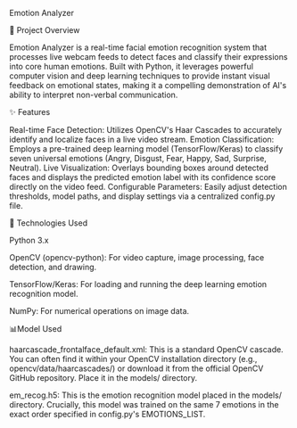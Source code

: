 Emotion Analyzer


🌟 Project Overview

Emotion Analyzer is a real-time facial emotion recognition system that processes live webcam feeds to detect faces and classify their expressions into core human emotions. Built with Python, it leverages powerful computer vision and deep learning techniques to provide instant visual feedback on emotional states, making it a compelling demonstration of AI's ability to interpret non-verbal communication.

✨ Features

Real-time Face Detection: Utilizes OpenCV's Haar Cascades to accurately identify and localize faces in a live video stream.
Emotion Classification: Employs a pre-trained deep learning model (TensorFlow/Keras) to classify seven universal emotions (Angry, Disgust, Fear, Happy, Sad, Surprise, Neutral).
Live Visualization: Overlays bounding boxes around detected faces and displays the predicted emotion label with its confidence score directly on the video feed.
Configurable Parameters: Easily adjust detection thresholds, model paths, and display settings via a centralized config.py file.

🚀 Technologies Used

Python 3.x

OpenCV (opencv-python): For video capture, image processing, face detection, and drawing.

TensorFlow/Keras: For loading and running the deep learning emotion recognition model.

NumPy: For numerical operations on image data.

📊Model Used

haarcascade_frontalface_default.xml: This is a standard OpenCV cascade. You can often find it within your OpenCV installation directory (e.g., opencv/data/haarcascades/) or download it from the official OpenCV GitHub repository. Place it in the models/ directory.

em_recog.h5: This is the  emotion recognition model placed  in the models/ directory. Crucially, this model was trained on the same 7 emotions in the exact order specified in config.py's EMOTIONS_LIST.
